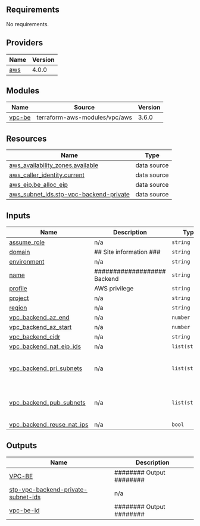 <!-- BEGIN_TF_DOCS -->
## Requirements

No requirements.

## Providers

| Name | Version |
|------|---------|
| <a name="provider_aws"></a> [aws](#provider\_aws) | 4.0.0 |

## Modules

| Name | Source | Version |
|------|--------|---------|
| <a name="module_vpc-be"></a> [vpc-be](#module\_vpc-be) | terraform-aws-modules/vpc/aws | 3.6.0 |

## Resources

| Name | Type |
|------|------|
| [aws_availability_zones.available](https://registry.terraform.io/providers/hashicorp/aws/latest/docs/data-sources/availability_zones) | data source |
| [aws_caller_identity.current](https://registry.terraform.io/providers/hashicorp/aws/latest/docs/data-sources/caller_identity) | data source |
| [aws_eip.be_alloc_eip](https://registry.terraform.io/providers/hashicorp/aws/latest/docs/data-sources/eip) | data source |
| [aws_subnet_ids.stp-vpc-backend-private](https://registry.terraform.io/providers/hashicorp/aws/latest/docs/data-sources/subnet_ids) | data source |

## Inputs

| Name | Description | Type | Default | Required |
|------|-------------|------|---------|:--------:|
| <a name="input_assume_role"></a> [assume\_role](#input\_assume\_role) | n/a | `string` | `""` | no |
| <a name="input_domain"></a> [domain](#input\_domain) | ## Site information ### | `string` | `"splashtop.de"` | no |
| <a name="input_environment"></a> [environment](#input\_environment) | n/a | `string` | `""` | no |
| <a name="input_name"></a> [name](#input\_name) | ################### Backend | `string` | `"stp-vpc-backend"` | no |
| <a name="input_profile"></a> [profile](#input\_profile) | AWS privilege | `string` | `""` | no |
| <a name="input_project"></a> [project](#input\_project) | n/a | `string` | `""` | no |
| <a name="input_region"></a> [region](#input\_region) | n/a | `string` | `""` | no |
| <a name="input_vpc_backend_az_end"></a> [vpc\_backend\_az\_end](#input\_vpc\_backend\_az\_end) | n/a | `number` | `3` | no |
| <a name="input_vpc_backend_az_start"></a> [vpc\_backend\_az\_start](#input\_vpc\_backend\_az\_start) | n/a | `number` | `0` | no |
| <a name="input_vpc_backend_cidr"></a> [vpc\_backend\_cidr](#input\_vpc\_backend\_cidr) | n/a | `string` | `"10.21.0.0/16"` | no |
| <a name="input_vpc_backend_nat_eip_ids"></a> [vpc\_backend\_nat\_eip\_ids](#input\_vpc\_backend\_nat\_eip\_ids) | n/a | `list(string)` | `[]` | no |
| <a name="input_vpc_backend_pri_subnets"></a> [vpc\_backend\_pri\_subnets](#input\_vpc\_backend\_pri\_subnets) | n/a | `list(string)` | <pre>[<br>  "10.21.18.0/23",<br>  "10.21.20.0/23"<br>]</pre> | no |
| <a name="input_vpc_backend_pub_subnets"></a> [vpc\_backend\_pub\_subnets](#input\_vpc\_backend\_pub\_subnets) | n/a | `list(string)` | <pre>[<br>  "10.21.2.0/23",<br>  "10.21.10.0/23"<br>]</pre> | no |
| <a name="input_vpc_backend_reuse_nat_ips"></a> [vpc\_backend\_reuse\_nat\_ips](#input\_vpc\_backend\_reuse\_nat\_ips) | n/a | `bool` | `false` | no |

## Outputs

| Name | Description |
|------|-------------|
| <a name="output_VPC-BE"></a> [VPC-BE](#output\_VPC-BE) | ######## Output ######## |
| <a name="output_stp-vpc-backend-private-subnet-ids"></a> [stp-vpc-backend-private-subnet-ids](#output\_stp-vpc-backend-private-subnet-ids) | n/a |
| <a name="output_vpc-be-id"></a> [vpc-be-id](#output\_vpc-be-id) | ######## Output ######## |
<!-- END_TF_DOCS -->